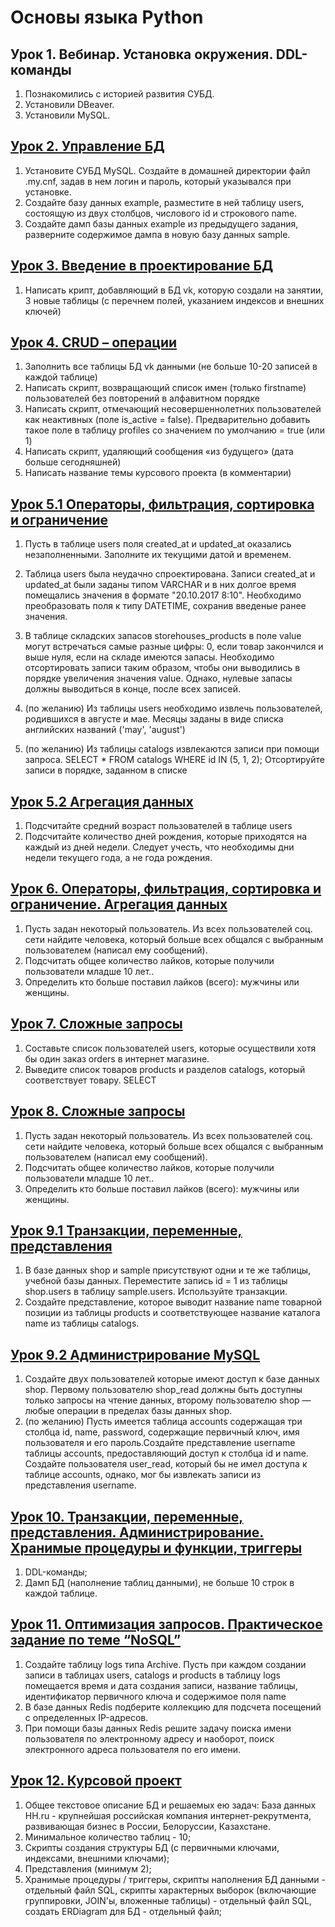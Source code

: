 # Основы языка Python

##  Урок 1. Вебинар. Установка окружения. DDL-команды

1. Познакомились с историей развития СУБД.
2. Установили DBeaver.
2. Установили MySQL.



## [Урок 2.  Управление БД](https://github.com/ennsyuliya/MySQL/blob/hw/hw_2.sql "more info")


1. Установите СУБД MySQL. Создайте в домашней директории файл .my.cnf, задав в нем логин и пароль, который указывался при установке.
2. Создайте базу данных example, разместите в ней таблицу users, состоящую из двух столбцов, числового id и строкового name.
3. Создайте дамп базы данных example из предыдущего задания, разверните содержимое дампа в новую базу данных sample.





## [Урок 3. Введение в проектирование БД](https://github.com/ennsyuliya/MySQL/blob/hw/hw_3.sql "more info")


1. Написать крипт, добавляющий в БД vk, которую создали на занятии, 3 новые таблицы (с перечнем полей, указанием индексов и внешних ключей)


## [Урок 4. CRUD – операции](https://github.com/ennsyuliya/MySQL/blob/hw/hw-4.sql "more info")


1. Заполнить все таблицы БД vk данными (не больше 10-20 записей в каждой таблице)
2. Написать скрипт, возвращающий список имен (только firstname) пользователей без повторений в алфавитном порядке
3. Написать скрипт, отмечающий несовершеннолетних пользователей как неактивных (поле is_active = false). Предварительно добавить такое поле в таблицу profiles со значением по умолчанию = true (или 1)
4. Написать скрипт, удаляющий сообщения «из будущего» (дата больше сегодняшней)
5. Написать название темы курсового проекта (в комментарии)


## [Урок 5.1 Операторы, фильтрация, сортировка и ограничение](https://github.com/ennsyuliya/MySQL/blob/hw/hw-5.sql "more info")


1. Пусть в таблице users поля created_at и updated_at оказались незаполненными. Заполните их текущими датой и временем.
2. Таблица users была неудачно спроектирована. Записи created_at и updated_at были заданы типом VARCHAR и в них долгое время помещались значения в формате "20.10.2017 8:10". Необходимо преобразовать поля к типу DATETIME, сохранив введеные ранее значения.
3. В таблице складских запасов storehouses_products в поле value могут встречаться самые разные цифры: 0, если товар закончился и выше нуля, если на складе имеются запасы. Необходимо отсортировать записи таким образом, чтобы они выводились в порядке увеличения значения value. Однако, нулевые запасы должны выводиться в конце, после всех записей.

4. (по желанию) Из таблицы users необходимо извлечь пользователей, родившихся в августе и мае. Месяцы заданы в виде списка английских названий ('may', 'august')
5. (по желанию) Из таблицы catalogs извлекаются записи при помощи запроса. SELECT * FROM catalogs WHERE id IN (5, 1, 2); Отсортируйте записи в порядке, заданном в списке 

## [Урок 5.2 Агрегация данных](https://github.com/ennsyuliya/MySQL/blob/hw/hw-5.sql "more info")


1. Подсчитайте средний возраст пользователей в таблице users
2. Подсчитайте количество дней рождения, которые приходятся на каждый из дней недели. Следует учесть, что необходимы дни недели текущего года, а не года рождения.




## [Урок 6. Операторы, фильтрация, сортировка и ограничение. Агрегация данных](https://github.com/ennsyuliya/MySQL/blob/hw/hw-6.sql "more info")


1. Пусть задан некоторый пользователь. Из всех пользователей соц. сети найдите человека, который больше всех общался с выбранным пользователем (написал ему сообщений).
2. Подсчитать общее количество лайков, которые получили пользователи младше 10 лет..
3. Определить кто больше поставил лайков (всего): мужчины или женщины.


## [Урок 7. Сложные запросы](https://github.com/ennsyuliya/MySQL/blob/hw/hw-7.sql "more info")

1. Составьте список пользователей users, которые осуществили хотя бы один заказ orders в интернет магазине.        
2. Выведите список товаров products и разделов catalogs, который соответствует товару. SELECT 



## [Урок 8. Сложные запросы](https://github.com/ennsyuliya/MySQL/blob/hw/hw-8.sql "more info")


1. Пусть задан некоторый пользователь. Из всех пользователей соц. сети найдите человека, который больше всех общался с выбранным пользователем (написал ему сообщений).
2. Подсчитать общее количество лайков, которые получили пользователи младше 10 лет..
3. Определить кто больше поставил лайков (всего): мужчины или женщины.


## [Урок 9.1 Транзакции, переменные, представления](https://github.com/ennsyuliya/MySQL/blob/hw/hw-9.sql "more info")


1. В базе данных shop и sample присутствуют одни  и те же таблицы, учебной базы данных. Переместите запись id = 1 из таблицы shop.users в таблицу sample.users. Используйте транзакции.
2. Создайте представление, которое выводит название name товарной позиции из таблицы products и соответствующее название каталога name из таблицы catalogs.


## [Урок 9.2 Администрирование MySQL](https://github.com/ennsyuliya/MySQL/blob/hw/hw-9.sql "more info")


1. Создайте двух пользователей которые имеют доступ к базе данных shop. Первому пользователю shop_read должны быть доступны только запросы на чтение данных, второму пользователю shop — любые операции в пределах базы данных shop.
2. (по желанию) Пусть имеется таблица accounts содержащая три столбца id, name, password, содержащие первичный ключ, имя пользователя и его пароль.Создайте представление username таблицы accounts, предоставляющий доступ к столбца id и name. Создайте пользователя user_read, который бы не имел доступа к таблице accounts, однако, мог бы извлекать записи из представления username.



## [Урок 10. Транзакции, переменные, представления. Администрирование. Хранимые процедуры и функции, триггеры](https://github.com/ennsyuliya/MySQL/blob/hw/hw-10.sql "more info")


1. DDL-команды;
2. Дамп БД (наполнение таблиц данными), не больше 10 строк в каждой таблице.


## [Урок 11. Оптимизация запросов. Практическое задание по теме “NoSQL”](https://github.com/ennsyuliya/MySQL/blob/hw/hw-11.sql "more info")


1. Создайте таблицу logs типа Archive. Пусть при каждом создании записи в таблицах users, catalogs и products в таблицу logs помещается время и дата создания записи, название таблицы, идентификатор первичного ключа и содержимое поля name
2. В базе данных Redis подберите коллекцию для подсчета посещений с определенных IP-адресов.
3. При помощи базы данных Redis решите задачу поиска имени пользователя по электронному адресу и наоборот, поиск электронного адреса пользователя по его имени.



## [Урок 12. Курсовой проект](https://github.com/ennsyuliya/MySQL/blob/hw/hw-8.sql "more info")


1. Общее текстовое описание БД и решаемых ею задач: База данных HH.ru - крупнейшая российская компания интернет-рекрутмента,  развивающая бизнес в России, Белоруссии, Казахстане. 
2. Минимальное количество таблиц - 10;
3. Скрипты создания структуры БД (с первичными ключами, индексами, внешними ключами);
4. Представления (минимум 2);
5. Хранимые процедуры / триггеры, скрипты наполнения БД данными - отдельный файл SQL, скрипты характерных выборок (включающие группировки, JOIN'ы, вложенные таблицы) - отдельный  файл SQL, создать ERDiagram для БД - отдельный файл;
